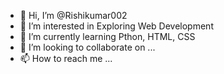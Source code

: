 - 👋 Hi, I’m @Rishikumar002
- 👀 I’m interested in Exploring Web Development
- 🌱 I’m currently learning Pthon, HTML, CSS
- 💞️ I’m looking to collaborate on ...
- 📫 How to reach me ...

<!---
Rishikumar002/Rishikumar002 is a ✨ special ✨ repository because its `README.md` (this file) appears on your GitHub profile.
You can click the Preview link to take a look at your changes.
--->
